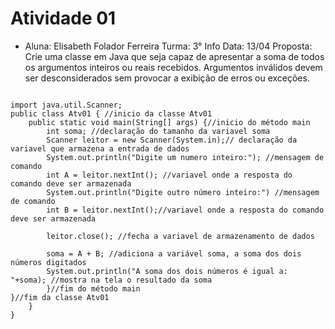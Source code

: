 # Atividade 01
* Aluna: Elisabeth Folador Ferreira
Turma: 3° Info 
Data: 13/04
Proposta: Crie uma classe em Java que seja capaz de apresentar a soma
de todos os argumentos inteiros ou reais recebidos. Argumentos inválidos
devem ser desconsiderados sem provocar a exibição de erros ou exceções.

```

import java.util.Scanner;
public class Atv01 { //inicio da classe Atv01
    public static void main(String[] args) {//inicio do método main
        int soma; //declaração do tamanho da variavel soma
        Scanner leitor = new Scanner(System.in);// declaração da variavel que armazena a entrada de dados
        System.out.println("Digite um numero inteiro:"); //mensagem de comando 
        int A = leitor.nextInt(); //variavel onde a resposta do comando deve ser armazenada
        System.out.println("Digite outro número inteiro:") //mensagem de comando 
        int B = leitor.nextInt();//variavel onde a resposta do comando deve ser armazenada

        leitor.close(); //fecha a variavel de armazenamento de dados

        soma = A + B; //adiciona a variável soma, a soma dos dois números digitados
        System.out.println("A soma dos dois números é igual a: "+soma); //mostra na tela o resultado da soma
        }//fim do método main
}//fim da classe Atv01
    }
}
